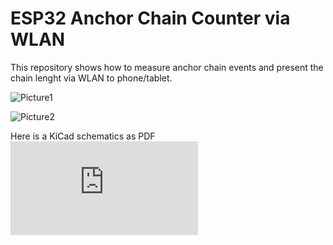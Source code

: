 # ESP32 Anchor Chain Counter via WLAN

This repository shows how to measure anchor chain events and present the chain lenght via WLAN to phone/tablet.

![Picture1](https://github.com/AK-Homberger/ESP32_ChainCounter_WLAN/blob/master/ESP32ChainCounterWLAN.png)

![Picture2](https://github.com/AK-Homberger/ESP32_ChainCounter_WLAN/blob/master/IMG_1250.PNG)


Here is a KiCad schematics as PDF ![Schematics](https://github.com/AK-Homberger/ESP32_ChainCounter_WLAN/blob/master/ESP32ChainCounterWLAN.pdf)
